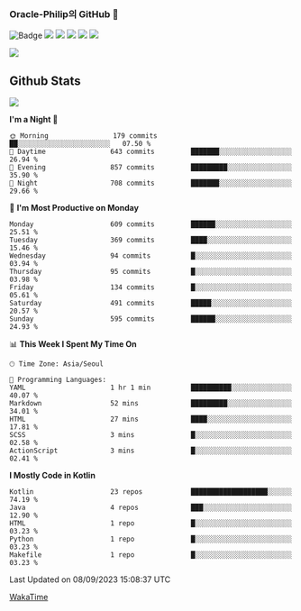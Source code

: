 ### Oracle-Philip의 GitHub 👋

![Badge](http://img.shields.io/badge/-Java-black?style=flat-square)
<img src="https://img.shields.io/badge/ -Kotlin-black?style=flat-square&logo=Kotlin&logoColor=#7F52FF"/></a>
<img src="https://img.shields.io/badge/ -Dart-black?style=flat-square&logo=Dart&logoColor=#0175C2"/></a>
<img src="https://img.shields.io/badge/ -Android-black?style=flat-square&logo=Android&logoColor=#3DDC84"/></a>
<img src="https://img.shields.io/badge/ -Flutter-black?style=flat-square&logo=Flutter&logoColor=#02569B"/></a>
<img src="https://img.shields.io/badge/ -Firebase-black?style=flat-square&logo=Firebase&logoColor=#FFCA28"/></a>

<img src="https://img.shields.io/badge/ -BLE-black?style=flat-square&logo=Bluetooth&logoColor=#0082FC"/></a>

<!--
<img src="https://img.shields.io/badge/ -STM32F103-black?style=flat-square&logo=STMicroelectronics&logoColor=#03234B"/></a>
<img src="https://img.shields.io/badge/ -Qt-black?style=flat-square&logo=Qt&logoColor=#41CD52"/></a>
-->

<!--
![Badge](http://img.shields.io/badge/-Java-black?style=flat-square)
![Badge](http://img.shields.io/badge/-Koltin-black?style=flat-square)
![Badge](http://img.shields.io/badge/-Dart-black?style=flat-square)
![Badge](http://img.shields.io/badge/-Android-black?style=flat-square)
![Badge](http://img.shields.io/badge/-Flutter-black?style=flat-square)
![Badge](http://img.shields.io/badge/-Firebase-black?style=flat-square)
-->

## Github Stats  
<div align="left"><img src="https://github-readme-stats.vercel.app/api?username=Oracle-Philip&show_icons=true&count_private=true&hide_border=true" align="center" /></div>


<!--START_SECTION:waka-->
**I'm a Night 🦉** 

```text
🌞 Morning                179 commits         ██░░░░░░░░░░░░░░░░░░░░░░░   07.50 % 
🌆 Daytime                643 commits         ███████░░░░░░░░░░░░░░░░░░   26.94 % 
🌃 Evening                857 commits         █████████░░░░░░░░░░░░░░░░   35.90 % 
🌙 Night                  708 commits         ███████░░░░░░░░░░░░░░░░░░   29.66 % 
```
📅 **I'm Most Productive on Monday** 

```text
Monday                   609 commits         ██████░░░░░░░░░░░░░░░░░░░   25.51 % 
Tuesday                  369 commits         ████░░░░░░░░░░░░░░░░░░░░░   15.46 % 
Wednesday                94 commits          █░░░░░░░░░░░░░░░░░░░░░░░░   03.94 % 
Thursday                 95 commits          █░░░░░░░░░░░░░░░░░░░░░░░░   03.98 % 
Friday                   134 commits         █░░░░░░░░░░░░░░░░░░░░░░░░   05.61 % 
Saturday                 491 commits         █████░░░░░░░░░░░░░░░░░░░░   20.57 % 
Sunday                   595 commits         ██████░░░░░░░░░░░░░░░░░░░   24.93 % 
```


📊 **This Week I Spent My Time On** 

```text
🕑︎ Time Zone: Asia/Seoul

💬 Programming Languages: 
YAML                     1 hr 1 min          ██████████░░░░░░░░░░░░░░░   40.07 % 
Markdown                 52 mins             █████████░░░░░░░░░░░░░░░░   34.01 % 
HTML                     27 mins             ████░░░░░░░░░░░░░░░░░░░░░   17.81 % 
SCSS                     3 mins              █░░░░░░░░░░░░░░░░░░░░░░░░   02.58 % 
ActionScript             3 mins              █░░░░░░░░░░░░░░░░░░░░░░░░   02.41 % 
```

**I Mostly Code in Kotlin** 

```text
Kotlin                   23 repos            ███████████████████░░░░░░   74.19 % 
Java                     4 repos             ███░░░░░░░░░░░░░░░░░░░░░░   12.90 % 
HTML                     1 repo              █░░░░░░░░░░░░░░░░░░░░░░░░   03.23 % 
Python                   1 repo              █░░░░░░░░░░░░░░░░░░░░░░░░   03.23 % 
Makefile                 1 repo              █░░░░░░░░░░░░░░░░░░░░░░░░   03.23 % 
```




 Last Updated on 08/09/2023 15:08:37 UTC
<!--END_SECTION:waka-->


<!--
**Oracle-Philip/Oracle-Philip** is a ✨ _special_ ✨ repository because its `README.md` (this file) appears on your GitHub profile.

Here are some ideas to get you started:

- 🔭 I’m currently working on ...
- 🌱 I’m currently learning ...
- 👯 I’m looking to collaborate on ...
- 🤔 I’m looking for help with ...
- 💬 Ask me about ...
- 📫 How to reach me: ...
- 😄 Pronouns: ...
- ⚡ Fun fact: ...
-->


[WakaTime](https://wakatime.com/dashboard)
